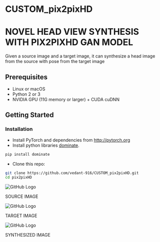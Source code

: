 # CUSTOM_pix2pixHD
# NOVEL HEAD VIEW SYNTHESIS WITH PIX2PIXHD GAN MODEL

Given a source image and a target image, it can synthesize a head image from the source with pose from the target image


## Prerequisites
- Linux or macOS
- Python 2 or 3
- NVIDIA GPU (11G memory or larger) + CUDA cuDNN

## Getting Started
### Installation
- Install PyTorch and dependencies from http://pytorch.org
- Install python libraries [dominate](https://github.com/Knio/dominate).
```bash
pip install dominate
```
- Clone this repo:
```bash
git clone https://github.com/vedant-916/CUSTOM_pix2pixHD.git
cd pix2pixHD
```




![GitHub Logo](https://github.com/vedant-916/TEST/blob/main/CUSTOM_pix2pixHD/SRC.png)



SOURCE IMAGE


![GitHub Logo](https://github.com/vedant-916/TEST/blob/main/CUSTOM_pix2pixHD/TARGET.png)



TARGET IMAGE



![GitHub Logo](https://github.com/vedant-916/TEST/blob/main/CUSTOM_pix2pixHD/SYNTHESIZED.png)


SYNTHESIZED IMAGE


